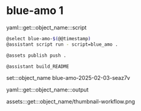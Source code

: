 # blue-amo 1

yaml:::get:::object_name:::script

```bash
@select blue-amo-$(@@timestamp)
@assistant script run - script=blue_amo .

@assets publish push .

@assistant build_README
```

set:::object_name blue-amo-2025-02-03-seaz7v

yaml:::get:::object_name:::output

assets:::get:::object_name/thumbnail-workflow.png